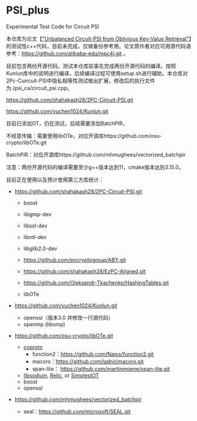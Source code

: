 # PSI_plus
Experimental Test Code for Circuit PSI

本仓库为论文【["Unbalanced Circuit-PSI from Oblivious Key-Value Retrieval"](https://eprint.iacr.org/2023/1636)】的测试性c++代码，目前未完成，仅做备份参考用。论文原作者对应可用源代码请参考：https://github.com/alibaba-edu/mpc4j.git 。

目前包含两份开源代码，测试本仓库前事先完成两份开源代码的编译。按照Kunlun库中的说明进行编译，后续编译过程可使用setup.sh进行辅助。本仓库对2Pc-Cuircuit-PSI中隐私相等性测试做出扩展，修改后的执行文件为./psi_ca/circuit_psi.cpp。

https://github.com/shahakash28/2PC-Circuit-PSI.git

https://github.com/yuchen1024/Kunlun.git

目前已添加OT，仍在测试，后续需要添加BatchPIR，

不经意传输：需要使用libOTe，对应开源库https://github.com/osu-crypto/libOTe.git

BatchPIR：对应开源库https://github.com/mhmughees/vectorized_batchpir

注意：两份开源代码的编译需要至少g++版本达到11，cmake版本达到3.15.0。



目前正在使用以及预计使用第三方库统计：

- https://github.com/shahakash28/2PC-Circuit-PSI.git

  - boost

  - libgmp-dev

  - libssl-dev

  - libntl-dev

  - libglib2.0-dev
  - https://github.com/encryptogroup/ABY.git
  - https://github.com/shahakash28/EzPC-Aligned.git
  - https://github.com/Oleksandr-Tkachenko/HashingTables.git
  - libOTe

- https://github.com/yuchen1024/Kunlun.git
  - openssl（版本3.0 并修改一行源代码）
  - openmp (libomp)

- https://github.com/osu-crypto/libOTe.git
  - [coproto](https://github.com/Visa-Research/coproto)
    - function2：https://github.com/Naios/function2.git
    - macoro：https://github.com/ladnir/macoro.git
    - span-lite： https://github.com/martinmoene/span-lite.git
  - [libsodium](https://doc.libsodium.org/), [Relic](https://github.com/relic-toolkit/relic), or [SimplestOT](https://github.com/osu-crypto/libOTe/tree/master/SimplestOT)
  - boost
  - openssl
- https://github.com/mhmughees/vectorized_batchpir
  - seal：https://github.com/microsoft/SEAL.git


